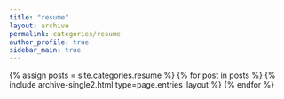 ```yaml
---
title: "resume"
layout: archive
permalink: categories/resume
author_profile: true
sidebar_main: true
---
```



{% assign posts = site.categories.resume %}
{% for post in posts %} {% include archive-single2.html type=page.entries_layout %} {% endfor %}